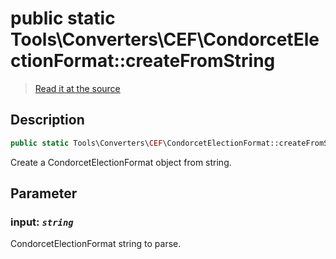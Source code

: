 # public static Tools\Converters\CEF\CondorcetElectionFormat::createFromString

> [Read it at the source](https://github.com/julien-boudry/Condorcet/blob/master/src/Tools/Converters/CEF/CondorcetElectionFormat.php#L83)

## Description    

```php
public static Tools\Converters\CEF\CondorcetElectionFormat::createFromString ( string $input ): self
```

Create a CondorcetElectionFormat object from string.

## Parameter

### **input:** *`string`*   
CondorcetElectionFormat string to parse.    
